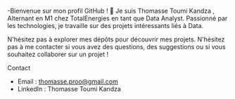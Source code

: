 -Bienvenue sur mon profil GitHub ! 👋
Je suis Thomasse Toumi Kandza , Alternant en M1 chez TotalEnergies en tant que Data Analyst. Passionné par les technologies, je travaille sur des projets intéressants liés à Data.

N'hésitez pas à explorer mes dépôts pour découvrir mes projets. N'hésitez pas à me contacter si vous avez des questions, des suggestions ou si vous souhaitez collaborer sur un projet !

Contact
- Email : thomasse.proo@gmail.com
- LinkedIn : Thomasse Toumi Kandza
